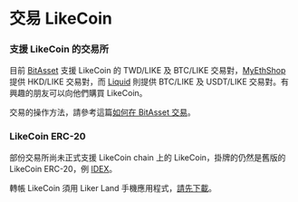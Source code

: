 # 交易 LikeCoin

### 支援 LikeCoin 的交易所 

目前 [BitAsset](https://www.bitasset.com) 支援 LikeCoin 的 TWD/LIKE 及 BTC/LIKE 交易對，[MyEthShop](https://www.myethshop.com) 提供 HKD/LIKE 交易對，而 [Liquid](https://www.liquid.com/) 則提供 BTC/LIKE 及 USDT/LIKE 交易對。有興趣的朋友可以向他們購買 LikeCoin。 

交易的操作方法，請參考這篇[如何在 BitAsset 交易](https://docs.like.co/v/zh/user-guide/likecoin-token/zai-bitasset-jiao-yi)。

### LikeCoin ERC-20

部份交易所尚未正式支援 LikeCoin chain 上的 LikeCoin，掛牌的仍然是舊版的 LikeCoin ERC-20，例 [IDEX](https://idex.market/eth/like)。

轉帳 LikeCoin 須用 Liker Land 手機應用程式，[請先下載](https://like.co/in/getapp)。



